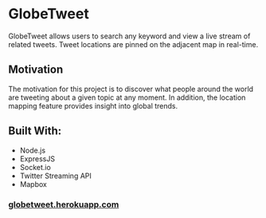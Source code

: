 # GlobeTweet

GlobeTweet allows users to search any keyword and view a live stream of related tweets. Tweet locations are pinned on the adjacent map in real-time.

## Motivation

The motivation for this project is to discover what people around the world are tweeting about a given topic at any moment. In addition, the location mapping feature provides insight into global trends.

## Built With:

* Node.js
* ExpressJS
* Socket.io
* Twitter Streaming API
* Mapbox

### <a href="http://globetweet.herokuapp.com" target="_blank">globetweet.herokuapp.com</a>